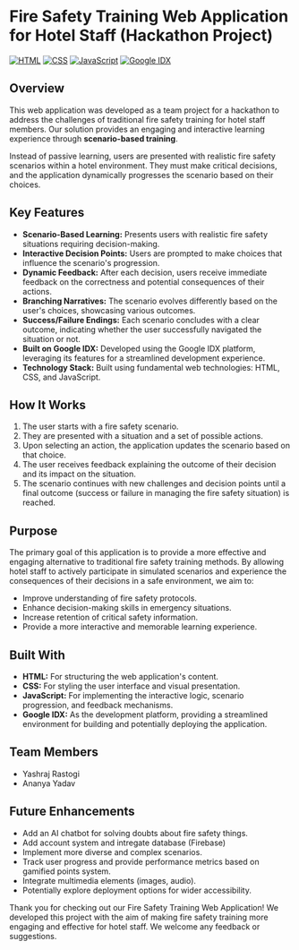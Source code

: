 # Fire Safety Training Web Application for Hotel Staff (Hackathon Project)

[![HTML](https://img.shields.io/badge/HTML5-E34F26?style=for-the-badge&logo=html5&logoColor=white)](https://developer.mozilla.org/en-US/docs/Web/HTML)
[![CSS](https://img.shields.io/badge/CSS3-1572B6?style=for-the-badge&logo=css3&logoColor=white)](https://developer.mozilla.org/en-US/docs/Web/CSS)
[![JavaScript](https://img.shields.io/badge/JavaScript-F7DF1E?style=for-the-badge&logo=javascript&logoColor=black)](https://developer.mozilla.org/en-US/docs/Web/JavaScript)
[![Google IDX](https://img.shields.io/badge/Google_IDX-4285F4?style=for-the-badge&logo=google&logoColor=white)](https://idx.dev/)

## Overview

This web application was developed as a team project for a hackathon to address the challenges of traditional fire safety training for hotel staff members. Our solution provides an engaging and interactive learning experience through **scenario-based training**.

Instead of passive learning, users are presented with realistic fire safety scenarios within a hotel environment. They must make critical decisions, and the application dynamically progresses the scenario based on their choices.

## Key Features

* **Scenario-Based Learning:** Presents users with realistic fire safety situations requiring decision-making.
* **Interactive Decision Points:** Users are prompted to make choices that influence the scenario's progression.
* **Dynamic Feedback:** After each decision, users receive immediate feedback on the correctness and potential consequences of their actions.
* **Branching Narratives:** The scenario evolves differently based on the user's choices, showcasing various outcomes.
* **Success/Failure Endings:** Each scenario concludes with a clear outcome, indicating whether the user successfully navigated the situation or not.
* **Built on Google IDX:** Developed using the Google IDX platform, leveraging its features for a streamlined development experience.
* **Technology Stack:** Built using fundamental web technologies: HTML, CSS, and JavaScript.

## How It Works

1.  The user starts with a fire safety scenario.
2.  They are presented with a situation and a set of possible actions.
3.  Upon selecting an action, the application updates the scenario based on that choice.
4.  The user receives feedback explaining the outcome of their decision and its impact on the situation.
5.  The scenario continues with new challenges and decision points until a final outcome (success or failure in managing the fire safety situation) is reached.

## Purpose

The primary goal of this application is to provide a more effective and engaging alternative to traditional fire safety training methods. By allowing hotel staff to actively participate in simulated scenarios and experience the consequences of their decisions in a safe environment, we aim to:

* Improve understanding of fire safety protocols.
* Enhance decision-making skills in emergency situations.
* Increase retention of critical safety information.
* Provide a more interactive and memorable learning experience.

## Built With

* **HTML:** For structuring the web application's content.
* **CSS:** For styling the user interface and visual presentation.
* **JavaScript:** For implementing the interactive logic, scenario progression, and feedback mechanisms.
* **Google IDX:** As the development platform, providing a streamlined environment for building and potentially deploying the application.

## Team Members 

* Yashraj Rastogi 
* Ananya Yadav

## Future Enhancements 

* Add an AI chatbot for solving doubts about fire safety things.
* Add account system and intregate database (Firebase) 
* Implement more diverse and complex scenarios.
* Track user progress and provide performance metrics based on gamified points system.
* Integrate multimedia elements (images, audio).
* Potentially explore deployment options for wider accessibility.

Thank you for checking out our Fire Safety Training Web Application! We developed this project with the aim of making fire safety training more engaging and effective for hotel staff. We welcome any feedback or suggestions.
